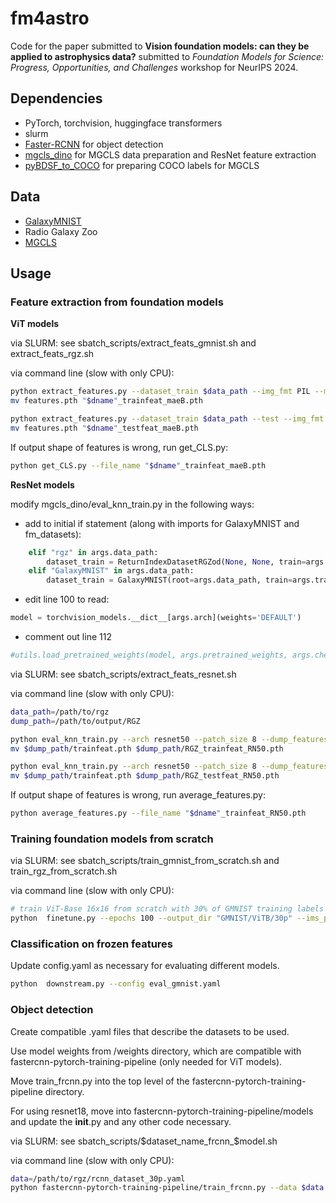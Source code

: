 # fm4astro

Code for the paper submitted to **Vision foundation models: can they be applied to astrophysics data?** submitted to *Foundation Models for Science: Progress, Opportunities, and Challenges* workshop for NeurIPS 2024.

## Dependencies
- PyTorch, torchvision, huggingface transformers
- slurm
- [Faster-RCNN](https://github.com/sovit-123/fasterrcnn-pytorch-training-pipeline) for object detection
- [mgcls_dino](https://github.com/elastufka/mgcls_dino) for MGCLS data preparation and ResNet feature extraction
- [pyBDSF_to_COCO](https://github.com/elastufka/pyBDSF_to_COCO) for preparing COCO labels for MGCLS

## Data
- [GalaxyMNIST]()
- Radio Galaxy Zoo
- [MGCLS]()

## Usage

### Feature extraction from foundation models

**ViT models**

via SLURM: see sbatch_scripts/extract_feats_gmnist.sh and extract_feats_rgz.sh

via command line (slow with only CPU):

```bash
python extract_features.py --dataset_train $data_path --img_fmt PIL --model facebook/vit-mae-base
mv features.pth "$dname"_trainfeat_maeB.pth

python extract_features.py --dataset_train $data_path --test --img_fmt PIL --model facebook/vit-mae-base
mv features.pth "$dname"_testfeat_maeB.pth
```

If output shape of features is wrong, run get_CLS.py:

```bash
python get_CLS.py --file_name "$dname"_trainfeat_maeB.pth
```

**ResNet models**

modify mgcls_dino/eval_knn_train.py in the following ways:
- add to initial if statement (along with imports for GalaxyMNIST and fm_datasets):
```python
    elif "rgz" in args.data_path:
        dataset_train = ReturnIndexDatasetRGZod(None, None, train=args.train, transform=transform)
    elif "GalaxyMNIST" in args.data_path:
        dataset_train = GalaxyMNIST(root=args.data_path, train=args.train, transform=transform)
```
- edit line 100 to read:  
```python
model = torchvision_models.__dict__[args.arch](weights='DEFAULT')
```
- comment out line 112 
```python 
#utils.load_pretrained_weights(model, args.pretrained_weights, args.checkpoint_key, args.arch, args.patch_size)
```

via SLURM: see sbatch_scripts/extract_feats_resnet.sh

via command line (slow with only CPU):

```bash
data_path=/path/to/rgz
dump_path=/path/to/output/RGZ

python eval_knn_train.py --arch resnet50 --patch_size 8 --dump_features $dump_path --data_path $data_path --batch_size_per_gpu 16 --num_workers 0 --world_size 1  --in_chans 3 --resize 256 --center_crop 256
mv $dump_path/trainfeat.pth $dump_path/RGZ_trainfeat_RN50.pth

python eval_knn_train.py --arch resnet50 --patch_size 8 --dump_features $dump_path --data_path $data_path --batch_size_per_gpu 16 --num_workers 0 --world_size 1 --train false  --in_chans 3 --center_crop 256 --resize 256
mv $dump_path/trainfeat.pth $dump_path/RGZ_testfeat_RN50.pth
```

If output shape of features is wrong, run average_features.py:

```bash
python average_features.py --file_name "$dname"_trainfeat_RN50.pth
```

### Training foundation models from scratch

via SLURM: see sbatch_scripts/train_gmnist_from_scratch.sh and train_rgz_from_scratch.sh

via command line (slow with only CPU):

```bash
# train ViT-Base 16x16 from scratch with 30% of GMNIST training labels
python  finetune.py --epochs 100 --output_dir "GMNIST/ViTB/30p" --ims_per_batch 16  --eid 0 --use_fp16 --model_name "google/vit-base-patch16-224"  --seed 14 --nlabels 2400 --lr 0.000005
```

### Classification on frozen features

Update config.yaml as necessary for evaluating different models.

```bash
python  downstream.py --config eval_gmnist.yaml
```

### Object detection

Create compatible .yaml files that describe the datasets to be used.

Use model weights from /weights directory, which are compatible with fastercnn-pytorch-training-pipeline (only needed for ViT models).

Move train_frcnn.py into the top level of the fastercnn-pytorch-training-pipeline directory. 

For using resnet18, move into fastercnn-pytorch-training-pipeline/models and update the __init__.py and any other code necessary.

via SLURM: see sbatch_scripts/$dataset_name_frcnn_$model.sh

via command line (slow with only CPU):

```bash
data=/path/to/rgz/rcnn_dataset_30p.yaml
python fastercnn-pytorch-training-pipeline/train_frcnn.py --data $data --epochs 100 --model fasterrcnn_resnet18 --name resnet18_finetune_30p --batch 16 -uta --mosaic 0 -ims 256 
```

